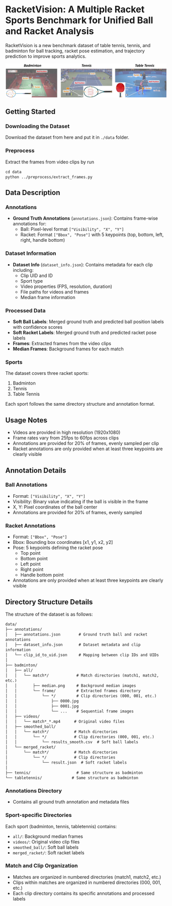 
# RacketVision: A Multiple Racket Sports Benchmark for Unified Ball and Racket Analysis
RacketVision is a new benchmark dataset of table tennis, tennis, and badminton for ball tracking, racket pose estimation, and trajectory prediction to improve sports analytics.

![Teaser](assets/teasor_page-0001.jpg)


## Getting Started
### Downloading the Dataset
Download the dataset from here and put it in `./data` folder.
### Preprocess
Extract the frames from video clips by run
```
cd data
python ../preprocess/extract_frames.py
```

## Data Description

### Annotations
- **Ground Truth Annotations** (`annotations.json`): Contains frame-wise annotations for:
  - Ball: Pixel-level format `["Visibility", "X", "Y"]`
  - Racket: Format `["Bbox", "Pose"]` with 5 keypoints (top, bottom, left, right, handle bottom)

### Dataset Information
- **Dataset Info** (`dataset_info.json`): Contains metadata for each clip including:
  - Clip UID and ID
  - Sport type
  - Video properties (FPS, resolution, duration)
  - File paths for videos and frames
  - Median frame information

### Processed Data
- **Soft Ball Labels**: Merged ground truth and predicted ball position labels with confidence scores
- **Soft Racket Labels**: Merged ground truth and predicted racket pose labels
- **Frames**: Extracted frames from the video clips
- **Median Frames**: Background frames for each match

### Sports
The dataset covers three racket sports:
1. Badminton
2. Tennis
3. Table Tennis

Each sport follows the same directory structure and annotation format.

## Usage Notes
- Videos are provided in high resolution (1920x1080)
- Frame rates vary from 25fps to 60fps across clips
- Annotations are provided for 20% of frames, evenly sampled per clip
- Racket annotations are only provided when at least three keypoints are clearly visible

## Annotation Details

### Ball Annotations
- Format: `["Visibility", "X", "Y"]`
- Visibility: Binary value indicating if the ball is visible in the frame
- X, Y: Pixel coordinates of the ball center
- Annotations are provided for 20% of frames, evenly sampled

### Racket Annotations
- Format: `["Bbox", "Pose"]`
- Bbox: Bounding box coordinates [x1, y1, x2, y2]
- Pose: 5 keypoints defining the racket pose
  - Top point
  - Bottom point
  - Left point
  - Right point
  - Handle bottom point
- Annotations are only provided when at least three keypoints are clearly visible


## Directory Structure Details

The structure of the dataset is as follows:
```
data/
├── annotations/
│   ├── annotations.json        # Ground truth ball and racket annotations
│   ├── dataset_info.json       # Dataset metadata and clip information
│   └── clip_id_to_uid.json     # Mapping between clip IDs and UIDs
│
├── badminton/
│   ├── all/
│   │   └── match*/            # Match directories (match1, match2, etc.)
│   │       ├── median.png     # Background median images
│   │       └── frame/         # Extracted frames directory
│   │           └── */         # Clip directories (000, 001, etc.)
│   │               ├── 0000.jpg
│   │               ├── 0001.jpg
│   │               └── ...    # Sequential frame images
│   ├── videos/
│   │   └── match*_*.mp4      # Original video files
│   ├── smoothed_ball/
│   │   └── match*/           # Match directories
│   │       └── */            # Clip directories (000, 001, etc.)
│   │           └── results_smooth.csv  # Soft ball labels
│   └── merged_racket/
│       └── match*/           # Match directories
│           └── */            # Clip directories
│               └── result.json  # Soft racket labels
│
├── tennis/                    # Same structure as badminton
└── tabletennis/             # Same structure as badminton
```

### Annotations Directory
- Contains all ground truth annotation and metadata files

### Sport-specific Directories
Each sport (badminton, tennis, tabletennis) contains:
- `all/`: Background median frames
- `videos/`: Original video clip files
- `smoothed_ball/`: Soft ball labels
- `merged_racket/`: Soft racket labels

### Match and Clip Organization
- Matches are organized in numbered directories (match1, match2, etc.)
- Clips within matches are organized in numbered directories (000, 001, etc.)
- Each clip directory contains its specific annotations and processed labels
